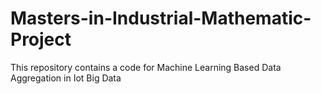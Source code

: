 # Masters-in-Industrial-Mathematic-Project
This repository contains a code for Machine Learning Based Data Aggregation in Iot Big Data
